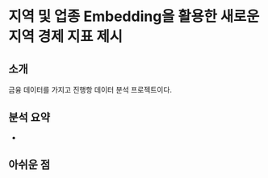 # 지역 및 업종 Embedding을 활용한 새로운 지역 경제 지표 제시

## 소개
금융 데이터를 가지고 진행항 데이터 분석 프로젝트이다.

## 분석 요약
-

## 아쉬운 점
